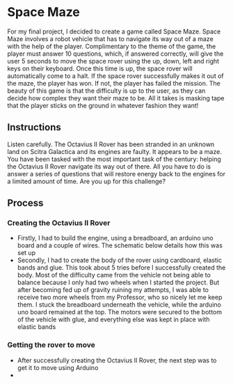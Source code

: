 # Space Maze

For my final project, I decided to create a game called Space Maze. Space Maze involves a robot vehicle that has to navigate its way out of a maze with the help of the player. Complimentary to the theme of the game, the player must answer 10 questions, which, if answered correctly, will give the user 5 seconds to move the space rover using the up, down, left and right keys on their keyboard. Once this time is up, the space rover will automatically come to a halt. If the space rover successfully makes it out of the maze, the player has won. If not, the player has failed the mission. The beauty of this game is that the difficulty is up to the user, as they can decide how complex they want their maze to be. All it takes is masking tape that the player sticks on the ground in whatever fashion they want!

## Instructions

Listen carefully. The Octavius II Rover has been stranded in an unknown land on Scitra Galactica and its engines are faulty. It appears to be a maze. You have been tasked with the most important task of the century: helping the Octavius II Rover navigate its way out of there. All you have to do is answer a series of questions that will restore energy back to the engines for a limited amount of time. Are you up for this challenge?

## Process

### Creating the Octavius II Rover

- Firstly, I had to build the engine, using a breadboard, an arduino uno board and a couple of wires. The schematic below details how this was set up
- Secondly, I had to create the body of the rover using cardboard, elastic bands and glue. This took about 5 tries before I successfully created the body. Most of the difficulty came from the vehicle not being able to balance because I only had two wheels when I started the project. But after becoming fed up of gravity ruining my attempts, I was able to receive two more wheels from my Professor, who so nicely let me keep them. I stuck the breadboard underneath the vehicle, while the arduino uno board remained at the top. The motors were secured to the bottom of the vehicle with glue, and everything else was kept in place with elastic bands

### Getting the rover to move

- After successfully creating the Octavius II Rover, the next step was to get it to move using Arduino
- 
